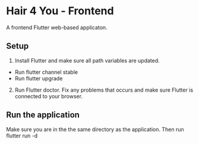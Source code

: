 # Hair 4 You - Frontend

A frontend Flutter web-based applicaton.

## Setup

1. Install Flutter and make sure all path variables are updated.
  * Run flutter channel stable
  * Run flutter upgrade
2. Run Flutter doctor. Fix any problems that occurs and make sure Flutter is connected to your browser.


## Run the application

Make sure you are in the the same directory as the application. 
Then run flutter run -d <preffered webbrowser>

